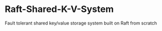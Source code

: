 # Raft-Shared-K-V-System
Fault tolerant shared key/value storage system built on Raft from scratch 
